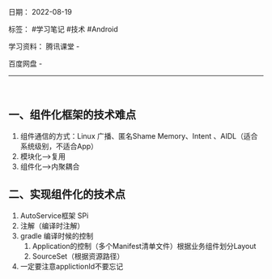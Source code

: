 日期： 2022-08-19

标签： #学习笔记 #技术 #Android 

学习资料： 
腾讯课堂 - 

百度网盘 - 

---
<br>

## 一、组件化框架的技术难点
1. 组件通信的方式：Linux 广播、匿名Shame Memory、Intent 、AIDL（适合系统级别，不适合App）
2. 模块化-->复用
3. 组件化-->内聚耦合


## 二、实现组件化的技术点
1. AutoService框架 SPi
2. 注解（编译时注解）
3. gradle 编译时候的控制
	1. Application的控制（多个Manifest清单文件）根据业务组件划分Layout
	2. SourceSet（根据资源路径）
4. 一定要注意applictionId不要忘记

